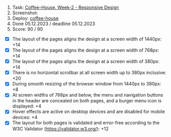 1. Task: [Coffee-House. Week-2 - Responsive Design](https://github.com/rolling-scopes-school/tasks/blob/master/tasks/coffee-house/coffee-house-week2.md)
2. Screenshot:
3. Deploy: [coffee-house](https://rolling-scopes-school.github.io/k98940-JSFE2023Q4/coffee-house)
4. Done 05.12.2023 / deadline 05.12.2023
5. Score: 90 / 90
  - [x] The layout of the pages aligns the design at a screen width of 1440px: +14
  - [x] The layout of the pages aligns the design at a screen width of 768px: +14
  - [x] The layout of the pages aligns the design at a screen width of 380px: +14
  - [x] There is no horizontal scrollbar at all screen width up to 380px inclusive: +20
  - [x] During smooth resizing of the browser window from 1440px to 380px: +8
  - [x] At screen widths of 768px and below, the menu and navigation buttons in the header are concealed on both pages, and a burger menu icon is displayed: +4
  - [x] Hover effects are active on desktop devices and are disabled for mobile devices: +4
  - [x] The layout for both pages is validated and error-free according to the W3C Validator (https://validator.w3.org/): +12
